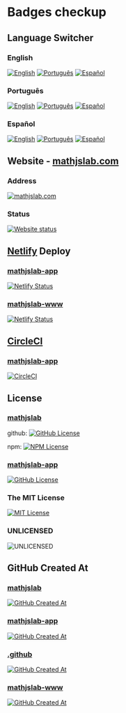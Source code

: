 # Badges checkup

## Language Switcher

### English

[![English](https://img.shields.io/badge/English-8484FF)](README.md)
[![Português](https://img.shields.io/badge/Portugu%C3%AAs-blue)](LEIAME.md)
[![Español](https://img.shields.io/badge/Espa%C3%B1ol-blue)](LEAME.md)

### Português

[![English](https://img.shields.io/badge/English-blue)](README.md)
[![Português](https://img.shields.io/badge/Portugu%C3%AAs-8484FF)](LEIAME.md)
[![Español](https://img.shields.io/badge/Espa%C3%B1ol-blue)](LEAME.md)

### Español

[![English](https://img.shields.io/badge/English-blue)](README.md)
[![Português](https://img.shields.io/badge/Portugu%C3%AAs-blue)](LEIAME.md)
[![Español](https://img.shields.io/badge/Espa%C3%B1ol-8484FF)](LEAME.md)

## Website - [mathjslab.com](https://mathjslab.com/)

### Address

[![mathjslab.com](https://img.shields.io/badge/mathjslab.com-D0F0D0)](https://mathjslab.com/)

### Status

[![Website status](https://img.shields.io/website?url=https%3A%2F%2Fmathjslab.com%2F)](https://mathjslab.com/)

## [Netlify](https://app.netlify.com/) Deploy

### [mathjslab-app](https://app.netlify.com/sites/mathjslab-app/overview)

[![Netlify Status](https://api.netlify.com/api/v1/badges/6cec5ea5-c2dd-4b90-a3c1-ff95c8d1f521/deploy-status)](https://app.netlify.com/sites/mathjslab-app/deploys)

### [mathjslab-www](https://app.netlify.com/sites/mathjslab-www/overview)

[![Netlify Status](https://api.netlify.com/api/v1/badges/b1fdf03e-a06b-426d-9993-86ae227ca86f/deploy-status)](https://app.netlify.com/sites/mathjslab-www/deploys)

## [CircleCI](https://app.circleci.com/)

### [mathjslab-app](https://github.com/MathJSLab/mathjslab-app)

[![CircleCI](https://dl.circleci.com/status-badge/img/gh/MathJSLab/mathjslab-app/tree/main.svg?style=svg)](https://dl.circleci.com/status-badge/redirect/gh/MathJSLab/mathjslab-app/tree/main)

## License

### [mathjslab](https://github.com/MathJSLab/mathjslab)

github:
[![GitHub License](https://img.shields.io/github/license/MathJSLab/mathjslab)](https://github.com/MathJSLab/mathjslab/blob/main/LICENSE)

npm:
[![NPM License](https://img.shields.io/npm/l/mathjslab)](https://github.com/MathJSLab/mathjslab/blob/main/LICENSE)

### [mathjslab-app](https://github.com/MathJSLab/mathjslab-app)

[![GitHub License](https://img.shields.io/github/license/MathJSLab/mathjslab-app)](https://github.com/MathJSLab/mathjslab-app/blob/main/LICENSE)

### The MIT License

[![MIT License](https://img.shields.io/badge/license-MIT-green)](https://opensource.org/license/mit)

### UNLICENSED

![UNLICENSED](https://img.shields.io/badge/UNLICENSED-red)

## GitHub Created At

### [mathjslab](https://github.com/MathJSLab/mathjslab)

[![GitHub Created At](https://img.shields.io/github/created-at/MathJSLab/mathjslab)](https://github.com/MathJSLab/mathjslab)

### [mathjslab-app](https://github.com/MathJSLab/mathjslab-app)

[![GitHub Created At](https://img.shields.io/github/created-at/MathJSLab/mathjslab-app)](https://github.com/MathJSLab/mathjslab-app)

### [.github](https://github.com/MathJSLab/.github)

[![GitHub Created At](https://img.shields.io/github/created-at/MathJSLab/.github)](https://github.com/MathJSLab/.github)

### [mathjslab-www](https://github.com/MathJSLab/mathjslab-www)

[![GitHub Created At](https://img.shields.io/github/created-at/MathJSLab/mathjslab-www)](https://github.com/MathJSLab/mathjslab-www)
